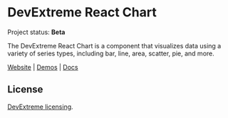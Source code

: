 # DevExtreme React Chart

Project status: **Beta**

The DevExtreme React Chart is a component that visualizes data using a variety of series types, including bar, line, area, scatter, pie, and more.

[Website](https://devexpress.github.io/devextreme-reactive/react/chart/)
|
[Demos](https://devexpress.github.io/devextreme-reactive/react/chart/demos/)
|
[Docs](https://devexpress.github.io/devextreme-reactive/react/chart/docs/)

## License

[DevExtreme licensing](https://js.devexpress.com/licensing/).
